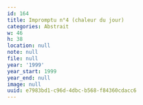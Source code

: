 ```yaml
---
id: 164
title: Impromptu n°4 (chaleur du jour)
categories: Abstrait
w: 46
h: 38
location: null
note: null
file: null
year: '1999'
year_start: 1999
year_end: null
image: null
uuid: e7983bd1-c96d-4dbc-b568-f84360cdacc6
---
```


